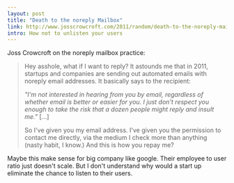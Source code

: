 ```yaml
---
layout: post
title: "Death to the noreply Mailbox"
link: http://www.josscrowcroft.com/2011/random/death-to-the-noreply-mailbox/
intro: How not to unlisten your users
---
```

Joss Crowcroft on the noreply mailbox practice:

> Hey asshole, what if I want to reply? It astounds me that in 2011, startups
> and companies are sending out automated emails with noreply email addresses. 
> It basically says to the recipient:
>
>  *"I'm not interested in hearing from you by email, regardless of whether 
> email is better or easier for you. I just don't respect you enough to take 
> the risk that a dozen people might reply and insult me."* \[...\]
>
> So I've given you my email address. I've given you the permission to contact 
> me directly, via the medium I check more than anything (nasty habit, I know.) 
> And this is how you repay me?

Maybe this make sense for big company like google. Their employee to user ratio 
just doesn't scale. But I don't understand why would a start up eliminate the 
chance to listen to their users.
